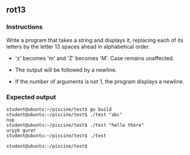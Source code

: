 ## rot13

### Instructions

Write a program that takes a string and displays it, replacing each of its
letters by the letter 13 spaces ahead in alphabetical order.

- 'z' becomes 'm' and 'Z' becomes 'M'. Case remains unaffected.

- The output will be followed by a newline.

- If the number of arguments is not 1, the program displays a newline.

### Expected output

```console
student@ubuntu:~/piscine/test$ go build
student@ubuntu:~/piscine/test$ ./test "abc"
nop
student@ubuntu:~/piscine/test$ ./test "hello there"
uryyb gurer
student@ubuntu:~/piscine/test$ ./test

student@ubuntu:~/piscine/test$
```
